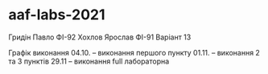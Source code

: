 # aaf-labs-2021

Гридін Павло ФІ-92 Хохлов Ярослав ФІ-91
Варіант 13

Графік виконання
04.10. – виконання першого пункту 
01.11. – виконання 2 та 3 пунктів 
29.11 – виконання full лабораторна

